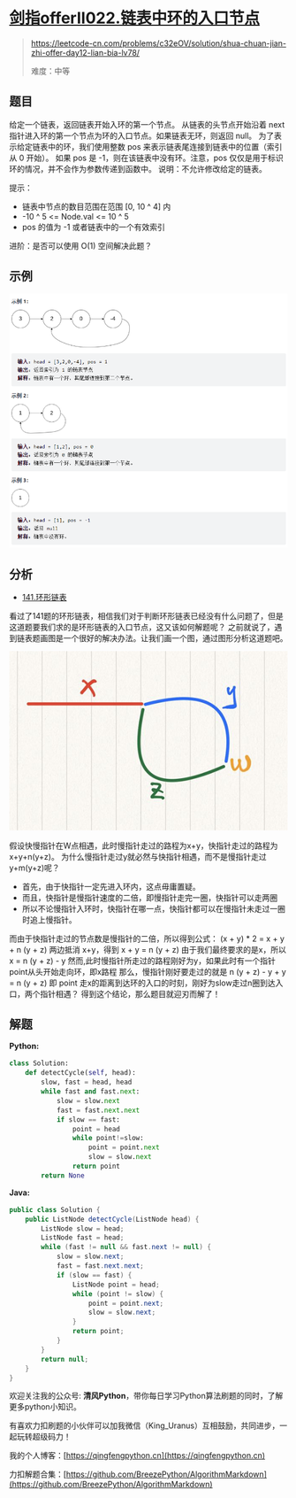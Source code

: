 # [剑指offerII022.链表中环的入口节点](https://leetcode-cn.com/problems/c32eOV/solution/shua-chuan-jian-zhi-offer-day12-lian-bia-lv78/)
> https://leetcode-cn.com/problems/c32eOV/solution/shua-chuan-jian-zhi-offer-day12-lian-bia-lv78/
> 
> 难度：中等

## 题目

给定一个链表，返回链表开始入环的第一个节点。 从链表的头节点开始沿着 next 指针进入环的第一个节点为环的入口节点。如果链表无环，则返回 null。
为了表示给定链表中的环，我们使用整数 pos 来表示链表尾连接到链表中的位置（索引从 0 开始）。 如果 pos 是 -1，则在该链表中没有环。注意，pos 仅仅是用于标识环的情况，并不会作为参数传递到函数中。
说明：不允许修改给定的链表。

提示：
- 链表中节点的数目范围在范围 [0, 10 ^ 4] 内
- -10 ^ 5 <= Node.val <= 10 ^ 5
- pos 的值为 -1 或者链表中的一个有效索引 

进阶：是否可以使用 O(1) 空间解决此题？

## 示例
![](../../images/2021-09-05_23-03-40.png)

## 分析
- [141.环形链表](https://leetcode-cn.com/problems/linked-list-cycle/solution/141huan-xing-lian-biao-pythonji-he-yu-ku-1yuu/)

看过了141题的环形链表，相信我们对于判断环形链表已经没有什么问题了，但是这道题要我们求的是环形链表的入口节点，这又该如何解题呢？
之前就说了，遇到链表题画图是一个很好的解决办法。让我们画一个图，通过图形分析这道题吧。

![](../../images/2021-09-05_23-51-18.png)

假设快慢指针在W点相遇，此时慢指针走过的路程为x+y，快指针走过的路程为x+y+n(y+z)。
为什么慢指针走过y就必然与快指针相遇，而不是慢指针走过y+m(y+z)呢？
- 首先，由于快指针一定先进入环内，这点毋庸置疑。
- 而且，快指针是慢指针速度的二倍，即慢指针走完一圈，快指针可以走两圈
- 所以不论慢指针入环时，快指针在哪一点，快指针都可以在慢指针未走过一圈时追上慢指针。

而由于快指针走过的节点数是慢指针的二倍，所以得到公式：
(x + y) * 2 = x + y + n (y + z)
两边抵消 x+y，得到 x + y = n (y + z)
由于我们最终要求的是x，所以 x = n (y + z) - y
然而,此时慢指针所走过的路程刚好为y，如果此时有一个指针point从头开始走向环，即x路程
那么，慢指针刚好要走过的就是 n (y + z) - y + y  = n (y + z)
即 point 走x的距离到达环的入口的时刻，刚好为slow走过n圈到达入口，两个指针相遇？
得到这个结论，那么题目就迎刃而解了！

## 解题
**Python:**
```python
class Solution:
    def detectCycle(self, head):
        slow, fast = head, head
        while fast and fast.next:
            slow = slow.next
            fast = fast.next.next
            if slow == fast:
                point = head
                while point!=slow:
                    point = point.next
                    slow = slow.next
                return point
        return None
```
**Java:**
```java
public class Solution {
    public ListNode detectCycle(ListNode head) {
        ListNode slow = head;
        ListNode fast = head;
        while (fast != null && fast.next != null) {
            slow = slow.next;
            fast = fast.next.next;
            if (slow == fast) {
                ListNode point = head;
                while (point != slow) {
                    point = point.next;
                    slow = slow.next;
                }
                return point;
            }
        }
        return null;
    }
}
```

欢迎关注我的公众号: **清风Python**，带你每日学习Python算法刷题的同时，了解更多python小知识。

有喜欢力扣刷题的小伙伴可以加我微信（King_Uranus）互相鼓励，共同进步，一起玩转超级码力！

我的个人博客：[https://qingfengpython.cn](https://qingfengpython.cn)

力扣解题合集：[https://github.com/BreezePython/AlgorithmMarkdown](https://github.com/BreezePython/AlgorithmMarkdown)